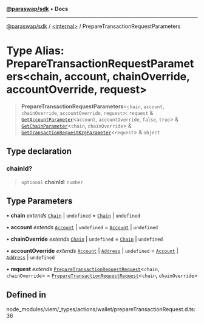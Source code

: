 [**@paraswap/sdk**](../../README.md) • **Docs**

***

[@paraswap/sdk](../../globals.md) / [\<internal\>](../README.md) / PrepareTransactionRequestParameters

# Type Alias: PrepareTransactionRequestParameters\<chain, account, chainOverride, accountOverride, request\>

> **PrepareTransactionRequestParameters**\<`chain`, `account`, `chainOverride`, `accountOverride`, `request`\>: `request` & [`GetAccountParameter`](GetAccountParameter.md)\<`account`, `accountOverride`, `false`, `true`\> & [`GetChainParameter`](GetChainParameter.md)\<`chain`, `chainOverride`\> & [`GetTransactionRequestKzgParameter`](GetTransactionRequestKzgParameter.md)\<`request`\> & `object`

## Type declaration

### chainId?

> `optional` **chainId**: `number`

## Type Parameters

• **chain** *extends* [`Chain`](Chain.md) \| `undefined` = [`Chain`](Chain.md) \| `undefined`

• **account** *extends* [`Account`](Account.md) \| `undefined` = [`Account`](Account.md) \| `undefined`

• **chainOverride** *extends* [`Chain`](Chain.md) \| `undefined` = [`Chain`](Chain.md) \| `undefined`

• **accountOverride** *extends* [`Account`](Account.md) \| [`Address`](Address.md) \| `undefined` = [`Account`](Account.md) \| [`Address`](Address.md) \| `undefined`

• **request** *extends* [`PrepareTransactionRequestRequest`](PrepareTransactionRequestRequest.md)\<`chain`, `chainOverride`\> = [`PrepareTransactionRequestRequest`](PrepareTransactionRequestRequest.md)\<`chain`, `chainOverride`\>

## Defined in

node\_modules/viem/\_types/actions/wallet/prepareTransactionRequest.d.ts:36

